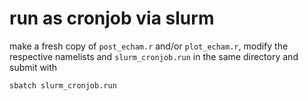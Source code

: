 # run as cronjob via slurm

make a fresh copy of `post_echam.r` and/or `plot_echam.r`, modify the respective namelists and `slurm_cronjob.run` in the same directory and submit with
```
sbatch slurm_cronjob.run
```

